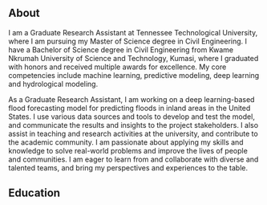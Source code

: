## About
I am a Graduate Research Assistant at Tennessee Technological University, where I am pursuing my Master of Science degree in Civil Engineering. I have a Bachelor of Science degree in Civil Engineering from Kwame Nkrumah University of Science and Technology, Kumasi, where I graduated with honors and received multiple awards for excellence. My core competencies include machine learning, predictive modeling, deep learning and hydrological modeling.

As a Graduate Research Assistant, I am working on a deep learning-based flood forecasting model for predicting floods in inland areas in the United States. I use various data sources and tools to develop and test the model, and communicate the results and insights to the project stakeholders. I also assist in teaching and research activities at the university, and contribute to the academic community. I am passionate about applying my skills and knowledge to solve real-world problems and improve the lives of people and communities. I am eager to learn from and collaborate with diverse and talented teams, and bring my perspectives and experiences to the table.

## Education
